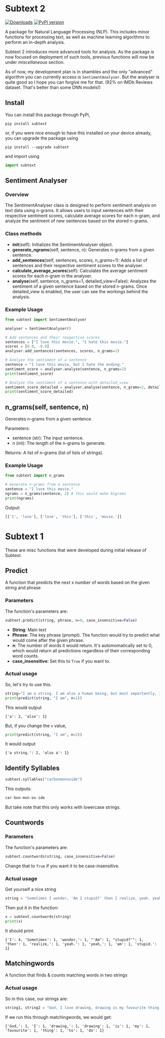 # Subtext 2 
[![Downloads](https://pepy.tech/badge/subtext)](https://pepy.tech/project/subtext)
[![PyPI version](https://badge.fury.io/py/Subtext.svg)](https://badge.fury.io/py/Subtext)

A package for Natural Language Processing (NLP). This includes minor functions for processing text, as well as machine learning algorithms to perform an in-depth analysis.

Subtext 2 introduces more advanced tools for analysis. As the package is now focused on deployment of such tools, previous functions will now be under *miscellaneous* section.

As of now, my development plan is in shambles and the only "advanced" algorithm you can currently access is `SentimentAnalyser`. But the analyser is quite good so I hope you can forgive me for that. (92% on IMDb Reviews dataset. That's better than some DNN models!)

## Install
You can install this package through PyPi,
```
pip install subtext
```
or, if you were nice enough to have this installed on your device already, you can upgrade the package using
```
pip install --upgrade subtext
```

and import using
```py
import subtext
```
## Sentiment Analyser
### Overview
The SentimentAnalyser class is designed to perform sentiment analysis on text data using n-grams. It allows users to input sentences with their respective sentiment scores, calculate average scores for each n-gram, and analyze the sentiment of new sentences based on the stored n-grams.
### Class methods
- __init__(self):
Initializes the SentimentAnalyser object.
- __generate_ngrams__(self, sentence, n):
Generates n-grams from a given sentence.
- __add_sentences__(self, sentences, scores, n_grams=1):
Adds a list of sentences and their respective sentiment scores to the analyser.
- __calculate_average_scores__(self):
Calculates the average sentiment scores for each n-gram in the analyser.
- __analyse__(self, sentence, n_grams=1, detailed_view=False):
Analyzes the sentiment of a given sentence based on the stored n-grams. Once detailed_view is enabled, the user can see the workings behind the analysis.

### Example Usage
```py
from subtext import SentimentAnalyser

analyser = SentimentAnalyser()

# Add sentences and their respective scores
sentences = ["I love this movie.", "I hate this movie."]
scores = [0.8, -0.8]
analyser.add_sentences(sentences, scores, n_grams=2)

# Analyze the sentiment of a sentence
sentence = "I love this movie, but I hate the ending."
sentiment_score = analyser.analyse(sentence, n_grams=2)
print(sentiment_score)

# Analyze the sentiment of a sentence with detailed_view
sentiment_score_detailed = analyser.analyse(sentence, n_grams=2, detailed_view=True)
print(sentiment_score_detailed)
```

## n_grams(self, sentence, n)
Generates n-grams from a given sentence.

Parameters:
- sentence (str): The input sentence.
- n (int): The length of the n-grams to generate.

Returns:
A list of n-grams (list of lists of strings).
### Example Usage
```py
from subtext import n_grams

# Generate n-grams from a sentence
sentence = "I love this movie."
ngrams = n_grams(sentence, 2) # this would make bigrams
print(ngrams)
```
Output:
```py
[['I', 'love'], ['love', 'this'], ['this', 'movie.']]
```

# Subtext 1
These are misc functions that were developed during initial release of Subtext.

## Predict
A function that predicts the next x number of words based on the given string and phrase
### Parameters
The function's parameters are:
```python
subtext.predict(string, phrase, n=0, case_insensitive=False)
```
* **String**: Main text
* **Phrase**: The key phrase (prompt). The function would try to predict what would come after the given phrase.
* **n**: The number of words it would return. It's automomatically set to 0, which would return all predictions regardless of their corresponding word counts.
* **case_insensitive**: Set this to ```True``` if you want to.

### Actual usage
So, let's try to use this.
```python
string="I am a string. I am also a human being, but most importantly, I am a string."
print(predict(string, "I am", n=1))
```
This would output

```
{'a': 2, 'also': 1}
```

But, if you change the ```n``` value,
```python
print(predict(string, "I am", n=2))
```
It would output
```
{'a string.': 2, 'also a': 1}
```

## Identify Syllables
```python
subtext.syllables("carbonmonoxide")
```
This outputs:
```python
car-bon-mon-ox-ide
```
But take note that this only works with lowercase strings.

## Countwords
### Parameters
The function's parameters are:
```python
subtext.countwords(string, case_insensitive=False)
```
Change that to ```True```  if you want it to be case-insensitive.

### Actual usage
Get yourself a nice string
```python
string = "Sometimes I wonder, 'Am I stupid?' then I realize, yeah. yeah, I am stupid."
```

Then put it in the function:
```python
x = subtext.countwords(string)
print(x)
```
It should print:
```
{'I': 4, 'Sometimes': 1, 'wonder,': 1, "'Am": 1, "stupid?'": 1, 'then': 1, 'realize,': 1, 'yeah.': 1, 'yeah,': 1, 'am': 1, 'stupid.': 1}
```

## Matchingwords
A function that finds & counts matching words in two strings

### Actual usage
So in this case, our strings are:
```python
string1, string2 = "God, I love drawing, drawing is my favourite thing to do", "God, I hate drawing, drawing is my least favourite thing to do"
```

If we run this through matchingwords, we would get:
```
{'God,': 1, 'I': 1, 'drawing,': 1, 'drawing': 1, 'is': 1, 'my': 1, 'favourite': 1, 'thing': 1, 'to': 1, 'do': 1}
```

